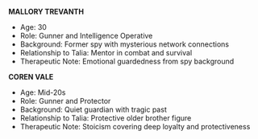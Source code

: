 **MALLORY TREVANTH**
- Age: 30
- Role: Gunner and Intelligence Operative
- Background: Former spy with mysterious network connections
- Relationship to Talia: Mentor in combat and survival
- Therapeutic Note: Emotional guardedness from spy background

**COREN VALE**
- Age: Mid-20s
- Role: Gunner and Protector  
- Background: Quiet guardian with tragic past
- Relationship to Talia: Protective older brother figure
- Therapeutic Note: Stoicism covering deep loyalty and protectiveness